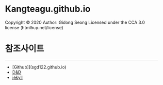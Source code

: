# Kangteagu.github.io 

Copyright © 2020
Author: Gidong Seong
Licensed under the CCA 3.0 license (html5up.net/license)


# 참조사이트
-----------------
*   [Github]](sgd122.github.io)
*   [D&D](https://dndacademy.github.io/jekyll-memoirs/)
*   [jekyll](http://jekyllthemes.org/)

